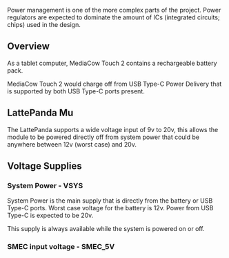 Power management is one of the more complex parts of the project. Power regulators are expected to dominate the amount of ICs (integrated circuits; chips) used in the design.

## Overview
As a tablet computer, MediaCow Touch 2 contains a rechargeable battery pack.

MediaCow Touch 2 would charge off from USB Type-C Power Delivery that is supported by both USB Type-C ports present.

## LattePanda Mu
The LattePanda supports a wide voltage input of 9v to 20v, this allows the module to be powered directly off from system power that could be anywhere between 12v (worst case) and 20v.

## Voltage Supplies

### System Power - VSYS
System Power is the main supply that is directly from the battery or USB Type-C ports. Worst case voltage for the battery is 12v. Power from USB Type-C is expected to be 20v.

This supply is always available while the system is powered on or off.

### SMEC input voltage - SMEC_5V
